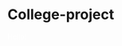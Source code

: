 # College-project
<html>
  <head>
    <style>
      .text{
        backgroud-color:red;
        color:white;
        }
    </style>
  </head>
  <body>
   <div class="text"> Hello!</div>
  </body>
</html>
